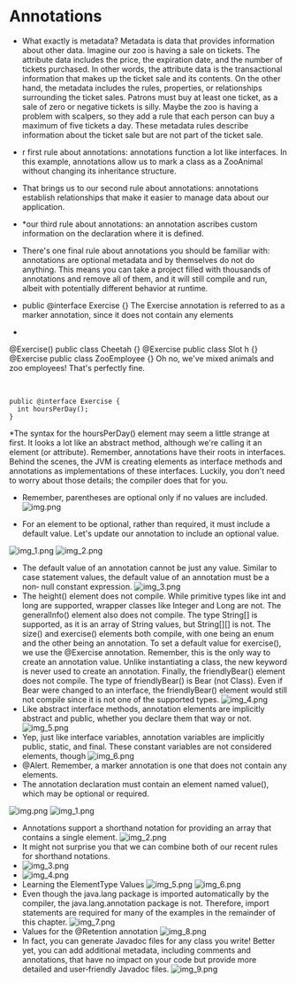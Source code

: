# Annotations
* What exactly is metadata? Metadata is data that provides
  information about other data. Imagine our zoo is having a sale
  on tickets. The attribute data includes the price, the expiration
  date, and the number of tickets purchased. In other words, the
  attribute data is the transactional information that makes up
  the ticket sale and its contents.
  On the other hand, the metadata includes the rules, properties,
  or relationships surrounding the ticket sales. Patrons must buy
  at least one ticket, as a sale of zero or negative tickets is silly.
  Maybe the zoo is having a problem with scalpers, so they add a
  rule that each person can buy a maximum of five tickets a day.
  These metadata rules describe information about the ticket sale
  but are not part of the ticket sale.
* r first rule about annotations: annotations
  function a lot like interfaces. In this example, annotations
  allow us to mark a class as a ZooAnimal without changing its
  inheritance structure.

* That brings us to our second rule about annotations:
annotations establish relationships that make it easier to
manage data about our application.
* *our third rule about annotations:
  an annotation ascribes custom information on the declaration
  where it is defined.
* There's one final rule about annotations you should be familiar
  with: annotations are optional metadata and by themselves
  do not do anything. This means you can take a project filled
  with thousands of annotations and remove all of them, and it
  will still compile and run, albeit with potentially different
  behavior at runtime.
* public @interface Exercise {}  The
  Exercise annotation is referred to as a marker annotation,
  since it does not contain any elements
* 
@Exercise() public class Cheetah {}
@Exercise public class Slot h {}
@Exercise
public class ZooEmployee {}
Oh no, we've mixed animals and zoo employees! That's
perfectly fine.

<br>
  
    public @interface Exercise {
      int hoursPerDay();
    }
*The syntax for the hoursPerDay() element may seem a little
strange at first. It looks a lot like an abstract method, although
we're calling it an element (or attribute). Remember,
annotations have their roots in interfaces. Behind the scenes,
the JVM is creating elements as interface methods and
annotations as implementations of these interfaces. Luckily,
you don't need to worry about those details; the compiler does
that for you.

* Remember, parentheses are optional
  only if no values are included.
![img.png](images/img.png)

* For an element to be optional, rather than required, it must
  include a default value. Let's update our annotation to include
  an optional value.

![img_1.png](images/img_1.png)
![img_2.png](images/img_2.png)
* The default value of an annotation cannot be just any
  value. Similar to case statement values, the default value
  of an annotation must be a non‐ null constant
  expression.
![img_3.png](images/img_3.png)
* The height() element does not compile. While primitive types
  like int and long are supported, wrapper classes like Integer
  and Long are not. The generalInfo() element also does not
  compile. The type String[] is supported, as it is an array of
  String values, but String[][] is not.
  The size() and exercise() elements both compile, with one
  being an enum and the other being an annotation. To set a
  default value for exercise(), we use the @Exercise annotation.
  Remember, this is the only way to create an annotation value.
  Unlike instantiating a class, the new keyword is never used to
  create an annotation.
  Finally, the friendlyBear() element does not compile. The type
  of friendlyBear() is Bear (not Class). Even if Bear were
  changed to an interface, the friendlyBear() element would still
  not compile since it is not one of the supported types.
![img_4.png](images/img_4.png)
* Like abstract interface methods, annotation elements are
  implicitly abstract and public, whether you declare them that
  way or not.
![img_5.png](images/img_5.png)
* Yep, just like interface variables, annotation variables are
  implicitly public, static, and final. These constant variables
  are not considered elements, though
![img_6.png](images/img_6.png)
* @Alert. Remember, a marker annotation is one that does not
  contain any elements.
* The annotation declaration must contain an element named
  value(), which may be optional or required.

![img.png](img.png)
![img_1.png](img_1.png)
* Annotations support a shorthand notation for providing an
  array that contains a single element.
![img_2.png](img_2.png)
* It might not surprise you that we can combine both of our
    recent rules for shorthand notations.
* ![img_3.png](img_3.png)
* ![img_4.png](img_4.png)
* Learning the ElementType Values
![img_5.png](img_5.png)
![img_6.png](img_6.png)
* Even though the java.lang package is imported
  automatically by the compiler, the java.lang.annotation
  package is not. Therefore, import statements are required
  for many of the examples in the remainder of this chapter.
![img_7.png](img_7.png)
* Values for the @Retention annotation
![img_8.png](img_8.png)
* In fact, you can generate Javadoc files for any class you write!
  Better yet, you can add additional metadata, including
  comments and annotations, that have no impact on your code
  but provide more detailed and user‐friendly Javadoc files.
![img_9.png](img_9.png)
